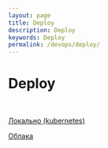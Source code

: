 ```yaml
---
layout: page
title: Deploy
description: Deploy
keywords: Deploy
permalink: /devops/deploy/
---
```


# Deploy

<br/>

[Локально (kubernetes)](/devops/deploy/local/kubernetes/)

[Облака](/devops/deploy/clouds/)
